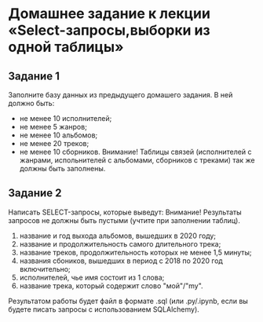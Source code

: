 # Домашнее задание к лекции «Select-запросы,выборки из одной таблицы»

## Задание 1

Заполните базу данных из предыдущего домашего задания. В ней должно быть:

* не менее 10 исполнителей;
* не менее 5 жанров;
* не менее 10 альбомов;
* не менее 20 треков;
* не менее 10 сборников.
Внимание! Таблицы связей (исполнителей с жанрами, испольнителей с альбомами, сборников с треками) так же должны быть заполнены.

## Задание 2

Написать SELECT-запросы, которые выведут: 
Внимание! Результаты запросов не должны быть пустыми (учтите при заполнении таблиц).

1. название и год выхода альбомов, вышедших в 2020 году;
2. название и продолжительность самого длительного трека;
3. название треков, продолжительность которых не менее 1,5 минуты;
4. названия сбоников, вышедших в период с 2018 по 2020 год включительно;
5. исполнителей, чье имя состоит из 1 слова;
6. название трека, который содержит слово "мой"/"my". 

Результатом работы будет файл в формате .sql (или .py/.ipynb, если вы будете писать запросы с использованием SQLAlchemy).